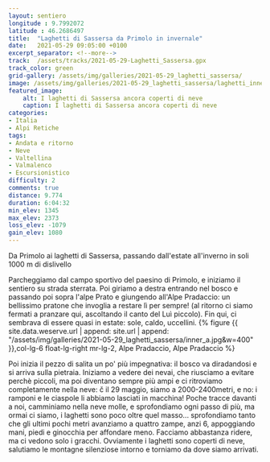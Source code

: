 ```yaml
---
layout: sentiero
longitude : 9.7992072
latitude : 46.2686497
title:  "Laghetti di Sassersa da Primolo in invernale"
date:   2021-05-29 09:05:00 +0100
excerpt_separator: <!--more-->
track:  /assets/tracks/2021-05-29-Laghetti_Sassersa.gpx
track_color: green
grid-gallery: /assets/img/galleries/2021-05-29_laghetti_sassersa/
image: /assets/img/galleries/2021-05-29_laghetti_sassersa/laghetti_innevati_cover.jpg
featured_image:
    alt: I laghetti di Sassersa ancora coperti di neve
    caption: I laghetti di Sassersa ancora coperti di neve
categories:
- Italia
- Alpi Retiche
tags:
- Andata e ritorno
- Neve
- Valtellina
- Valmalenco
- Escursionistico
difficulty: 2
comments: true
distance: 9.774 
duration: 6:04:32
min_elev: 1345
max_elev: 2373
loss_elev: -1079
gain_elev: 1080
---
```


Da Primolo ai laghetti di Sassersa, passando dall'estate all'inverno in soli 1000 m di dislivello
<!--more-->

Parcheggiamo dal campo sportivo del paesino di Primolo, e iniziamo il sentiero su strada sterrata. 
Poi giriamo a destra entrando nel bosco e passando poi sopra l'alpe Prato e giungendo all'Alpe Pradaccio: un bellissimo pratone che invoglia a restare lì per sempre! (al ritorno ci siamo fermati a pranzare qui, ascoltando il canto del Luì piccolo).
Fin qui, ci sembrava di essere quasi in estate: sole, caldo, uccellini.
{% figure {{ site.data.weserve.url | append: site.url | append: "/assets/img/galleries/2021-05-29_laghetti_sassersa/inner_a.jpg&w=400" }},col-lg-6 float-lg-right mr-lg-2, Alpe Pradaccio, Alpe Pradaccio %}

Poi inizia il pezzo di salita un po' più impegnativa: il bosco va diradandosi e si arriva sulla pietraia. 
Iniziamo a vedere dei nevai, che riusciamo a evitare perchè piccoli, ma poi diventano sempre più ampi e ci ritroviamo completamente nella neve: č il 29 maggio, siamo a 2000-2400metri, e no: i ramponi e le ciaspole li abbiamo lasciati in macchina!
Poche tracce davanti a noi, camminiamo nella neve molle, e sprofondiamo ogni passo di più, ma ormai ci siamo, i laghetti sono poco oltre quel masso... sprofondiamo tanto che gli ultimi pochi metri avanziamo a quattro zampe, anzi 6, appoggiando mani, piedi e ginocchia per affondare meno. Facciamo abbastanza ridere, ma ci vedono solo i gracchi. 
Ovviamente i laghetti sono coperti di neve, salutiamo le montagne silenziose intorno e torniamo da dove siamo arrivati. 
